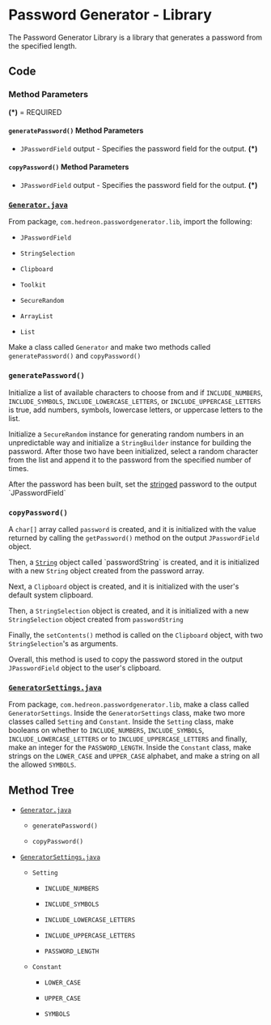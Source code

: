# Password Generator - Library

The Password Generator Library is a library that generates a password from the specified length.

## Code

### Method Parameters

**(*)** = REQUIRED

#### `generatePassword()` Method Parameters

- `JPasswordField` output - Specifies the password field for the output. **(*)**

#### `copyPassword()` Method Parameters

- `JPasswordField` output - Specifies the password field for the output. **(*)**

### [`Generator.java`](https://github.com/Hedreon/PasswordGenerator/blob/main/src/main/java/com/hedreon/passwordgenerator/lib/Generator.java)

From package, `com.hedreon.passwordgenerator.lib`, import the following:

- `JPasswordField`

- `StringSelection`

- `Clipboard`

- `Toolkit`

- `SecureRandom`

- `ArrayList`

- `List`

Make a class called `Generator` and make two methods called `generatePassword()` and `copyPassword()`

### `generatePassword()`

Initialize a list of available characters to choose from and if `INCLUDE_NUMBERS`, `INCLUDE_SYMBOLS`, `INCLUDE_LOWERCASE_LETTERS`, or `INCLUDE_UPPERCASE_LETTERS` is true, add numbers, symbols, lowercase letters, or uppercase letters to the list.

Initialize a `SecureRandom` instance for generating random numbers in an unpredictable way and initialize a `StringBuilder` instance for building the password. After those two have been initialized, select a random character from the list and append it to the password from the specified number of times.

After the password has been built, set the [stringed](https://en.wikipedia.org/wiki/String_(computer_science)) password to the output `JPasswordField`

### `copyPassword()`

[//]: # (Get the password of the specified output password field with the generated result, get the users' clipboard, and get the selection of all the password. After getting all those, copy the generated result into the users' clipboard.)

A `char[]` array called `password` is created, and it is initialized with the value returned by calling the `getPassword()` method on the output `JPasswordField` object.

Then, a [`String`](https://en.wikipedia.org/wiki/String_(computer_science)) object called `passwordString` is created, and it is initialized with a new `String` object created from the password array.

Next, a `Clipboard` object is created, and it is initialized with the user's default system clipboard.

Then, a `StringSelection` object is created, and it is initialized with a new `StringSelection` object created from `passwordString`

Finally, the `setContents()` method is called on the `Clipboard` object, with two `StringSelection`'s as arguments.

Overall, this method is used to copy the password stored in the output `JPasswordField` object to the user's clipboard.

### [`GeneratorSettings.java`](https://github.com/Hedreon/PasswordGenerator/blob/main/src/main/java/com/hedreon/passwordgenerator/lib/GeneratorSettings.java)

From package, `com.hedreon.passwordgenerator.lib`, make a class called `GeneratorSettings`. Inside the `GeneratorSettings` class, make two more classes called `Setting` and `Constant`.
Inside the `Setting` class, make booleans on whether to `INCLUDE_NUMBERS`, `INCLUDE_SYMBOLS`, `INCLUDE_LOWERCASE_LETTERS` or to `INCLUDE_UPPERCASE_LETTERS` and finally, make an integer for the `PASSWORD_LENGTH`.
Inside the `Constant` class, make strings on the `LOWER_CASE` and `UPPER_CASE` alphabet, and make a string on all the allowed `SYMBOLS`.

## Method Tree

- [`Generator.java`](https://github.com/Hedreon/PasswordGenerator/blob/main/src/main/java/com/hedreon/passwordgenerator/lib/Generator.java)

  - `generatePassword()`

  - `copyPassword()`

- [`GeneratorSettings.java`](https://github.com/Hedreon/PasswordGenerator/blob/main/src/main/java/com/hedreon/passwordgenerator/lib/GeneratorSettings.java)

  - `Setting`
  
    - `INCLUDE_NUMBERS`

    - `INCLUDE_SYMBOLS`

    - `INCLUDE_LOWERCASE_LETTERS`

    - `INCLUDE_UPPERCASE_LETTERS`
    
    - `PASSWORD_LENGTH`

  - `Constant`
    - `LOWER_CASE`
    
    - `UPPER_CASE`
    
    - `SYMBOLS`